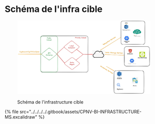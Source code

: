 # Schéma de l'infra cible

<figure><img src="../../../../.gitbook/assets/image.png" alt=""><figcaption><p>Schéma de l'infrastructure cible</p></figcaption></figure>



{% file src="../../../../.gitbook/assets/CPNV-BI-INFRASTRUCTURE-MS.excalidraw" %}
